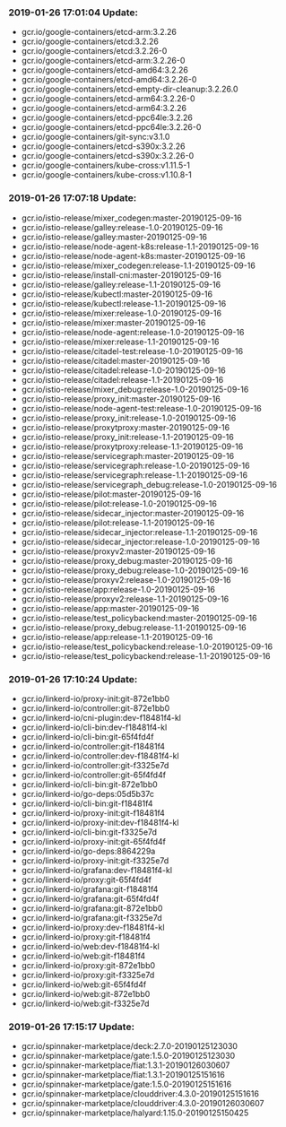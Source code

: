 ### 2019-01-26 17:01:04 Update:

- gcr.io/google-containers/etcd-arm:3.2.26
- gcr.io/google-containers/etcd:3.2.26
- gcr.io/google-containers/etcd:3.2.26-0
- gcr.io/google-containers/etcd-arm:3.2.26-0
- gcr.io/google-containers/etcd-amd64:3.2.26
- gcr.io/google-containers/etcd-amd64:3.2.26-0
- gcr.io/google-containers/etcd-empty-dir-cleanup:3.2.26.0
- gcr.io/google-containers/etcd-arm64:3.2.26-0
- gcr.io/google-containers/etcd-arm64:3.2.26
- gcr.io/google-containers/etcd-ppc64le:3.2.26
- gcr.io/google-containers/etcd-ppc64le:3.2.26-0
- gcr.io/google-containers/git-sync:v3.1.0
- gcr.io/google-containers/etcd-s390x:3.2.26
- gcr.io/google-containers/etcd-s390x:3.2.26-0
- gcr.io/google-containers/kube-cross:v1.11.5-1
- gcr.io/google-containers/kube-cross:v1.10.8-1
### 2019-01-26 17:07:18 Update:

- gcr.io/istio-release/mixer_codegen:master-20190125-09-16
- gcr.io/istio-release/galley:release-1.0-20190125-09-16
- gcr.io/istio-release/galley:master-20190125-09-16
- gcr.io/istio-release/node-agent-k8s:release-1.1-20190125-09-16
- gcr.io/istio-release/node-agent-k8s:master-20190125-09-16
- gcr.io/istio-release/mixer_codegen:release-1.1-20190125-09-16
- gcr.io/istio-release/install-cni:master-20190125-09-16
- gcr.io/istio-release/galley:release-1.1-20190125-09-16
- gcr.io/istio-release/kubectl:master-20190125-09-16
- gcr.io/istio-release/kubectl:release-1.1-20190125-09-16
- gcr.io/istio-release/mixer:release-1.0-20190125-09-16
- gcr.io/istio-release/mixer:master-20190125-09-16
- gcr.io/istio-release/node-agent:release-1.0-20190125-09-16
- gcr.io/istio-release/mixer:release-1.1-20190125-09-16
- gcr.io/istio-release/citadel-test:release-1.0-20190125-09-16
- gcr.io/istio-release/citadel:master-20190125-09-16
- gcr.io/istio-release/citadel:release-1.0-20190125-09-16
- gcr.io/istio-release/citadel:release-1.1-20190125-09-16
- gcr.io/istio-release/mixer_debug:release-1.0-20190125-09-16
- gcr.io/istio-release/proxy_init:master-20190125-09-16
- gcr.io/istio-release/node-agent-test:release-1.0-20190125-09-16
- gcr.io/istio-release/proxy_init:release-1.0-20190125-09-16
- gcr.io/istio-release/proxytproxy:master-20190125-09-16
- gcr.io/istio-release/proxy_init:release-1.1-20190125-09-16
- gcr.io/istio-release/proxytproxy:release-1.1-20190125-09-16
- gcr.io/istio-release/servicegraph:master-20190125-09-16
- gcr.io/istio-release/servicegraph:release-1.0-20190125-09-16
- gcr.io/istio-release/servicegraph:release-1.1-20190125-09-16
- gcr.io/istio-release/servicegraph_debug:release-1.0-20190125-09-16
- gcr.io/istio-release/pilot:master-20190125-09-16
- gcr.io/istio-release/pilot:release-1.0-20190125-09-16
- gcr.io/istio-release/sidecar_injector:master-20190125-09-16
- gcr.io/istio-release/pilot:release-1.1-20190125-09-16
- gcr.io/istio-release/sidecar_injector:release-1.1-20190125-09-16
- gcr.io/istio-release/sidecar_injector:release-1.0-20190125-09-16
- gcr.io/istio-release/proxyv2:master-20190125-09-16
- gcr.io/istio-release/proxy_debug:master-20190125-09-16
- gcr.io/istio-release/proxy_debug:release-1.0-20190125-09-16
- gcr.io/istio-release/proxyv2:release-1.0-20190125-09-16
- gcr.io/istio-release/app:release-1.0-20190125-09-16
- gcr.io/istio-release/proxyv2:release-1.1-20190125-09-16
- gcr.io/istio-release/app:master-20190125-09-16
- gcr.io/istio-release/test_policybackend:master-20190125-09-16
- gcr.io/istio-release/proxy_debug:release-1.1-20190125-09-16
- gcr.io/istio-release/app:release-1.1-20190125-09-16
- gcr.io/istio-release/test_policybackend:release-1.0-20190125-09-16
- gcr.io/istio-release/test_policybackend:release-1.1-20190125-09-16
### 2019-01-26 17:10:24 Update:

- gcr.io/linkerd-io/proxy-init:git-872e1bb0
- gcr.io/linkerd-io/controller:git-872e1bb0
- gcr.io/linkerd-io/cni-plugin:dev-f18481f4-kl
- gcr.io/linkerd-io/cli-bin:dev-f18481f4-kl
- gcr.io/linkerd-io/cli-bin:git-65f4fd4f
- gcr.io/linkerd-io/controller:git-f18481f4
- gcr.io/linkerd-io/controller:dev-f18481f4-kl
- gcr.io/linkerd-io/controller:git-f3325e7d
- gcr.io/linkerd-io/controller:git-65f4fd4f
- gcr.io/linkerd-io/cli-bin:git-872e1bb0
- gcr.io/linkerd-io/go-deps:05d5b37c
- gcr.io/linkerd-io/cli-bin:git-f18481f4
- gcr.io/linkerd-io/proxy-init:git-f18481f4
- gcr.io/linkerd-io/proxy-init:dev-f18481f4-kl
- gcr.io/linkerd-io/cli-bin:git-f3325e7d
- gcr.io/linkerd-io/proxy-init:git-65f4fd4f
- gcr.io/linkerd-io/go-deps:8864229a
- gcr.io/linkerd-io/proxy-init:git-f3325e7d
- gcr.io/linkerd-io/grafana:dev-f18481f4-kl
- gcr.io/linkerd-io/proxy:git-65f4fd4f
- gcr.io/linkerd-io/grafana:git-f18481f4
- gcr.io/linkerd-io/grafana:git-65f4fd4f
- gcr.io/linkerd-io/grafana:git-872e1bb0
- gcr.io/linkerd-io/grafana:git-f3325e7d
- gcr.io/linkerd-io/proxy:dev-f18481f4-kl
- gcr.io/linkerd-io/proxy:git-f18481f4
- gcr.io/linkerd-io/web:dev-f18481f4-kl
- gcr.io/linkerd-io/web:git-f18481f4
- gcr.io/linkerd-io/proxy:git-872e1bb0
- gcr.io/linkerd-io/proxy:git-f3325e7d
- gcr.io/linkerd-io/web:git-65f4fd4f
- gcr.io/linkerd-io/web:git-872e1bb0
- gcr.io/linkerd-io/web:git-f3325e7d
### 2019-01-26 17:15:17 Update:

- gcr.io/spinnaker-marketplace/deck:2.7.0-20190125123030
- gcr.io/spinnaker-marketplace/gate:1.5.0-20190125123030
- gcr.io/spinnaker-marketplace/fiat:1.3.1-20190126030607
- gcr.io/spinnaker-marketplace/fiat:1.3.1-20190125151616
- gcr.io/spinnaker-marketplace/gate:1.5.0-20190125151616
- gcr.io/spinnaker-marketplace/clouddriver:4.3.0-20190125151616
- gcr.io/spinnaker-marketplace/clouddriver:4.3.0-20190126030607
- gcr.io/spinnaker-marketplace/halyard:1.15.0-20190125150425
